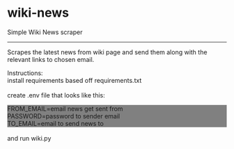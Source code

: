 # wiki-news

Simple Wiki News scraper
<hr>
Scrapes the latest news from wiki page and send them along with the relevant links to chosen email.<br>

Instructions:<br>
install requirements based off requirements.txt<br>
<br>
create .env file that looks like this:<br>
<div style="background-color: grey">
FROM_EMAIL=email news get sent from<br>
PASSWORD=password to sender email<br>
TO_EMAIL=email to send news to<br>
</div>
<br>
and run wiki.py
